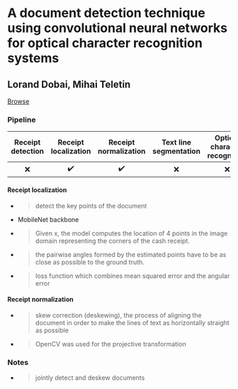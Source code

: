 # A document detection technique using convolutional neural networks for optical character recognition systems

## Lorand Dobai, Mihai Teletin

[Browse](https://www.elen.ucl.ac.be/Proceedings/esann/esannpdf/es2019-17.pdf)

### Pipeline

| Receipt detection | Receipt localization | Receipt normalization | Text line segmentation | Optical character recognition | Semantic analysis |
|:-----------------:|:--------------------:|:---------------------:|:----------------------:|:-----------------------------:|:-----------------:|
| ❌                 | ✔️                   | ✔️                    | ❌                      | ❌                             | ❌                 |

#### Receipt localization

* > detect the key points of the document
* MobileNet backbone
* > Given x, the model computes the location of 4 points in the image domain representing the corners of the cash receipt.
* > the pairwise angles formed by the estimated points have to be as close as possible to the ground truth.
* > loss function which combines mean squared error and the angular error

#### Receipt normalization

* > skew correction (deskewing), the process of aligning the document in order to make the lines of text as horizontally straight as possible
* > OpenCV was used for the projective transformation

### Notes

* > jointly detect and deskew documents
